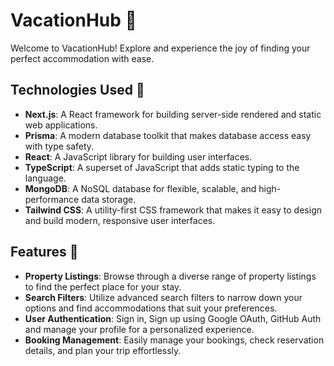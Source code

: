 # VacationHub 🏡

Welcome to VacationHub! Explore and experience the joy of finding your perfect accommodation with ease. 

## Technologies Used 🚀

- **Next.js**: A React framework for building server-side rendered and static web applications.
- **Prisma**: A modern database toolkit that makes database access easy with type safety.
- **React**: A JavaScript library for building user interfaces.
- **TypeScript**: A superset of JavaScript that adds static typing to the language.
- **MongoDB**: A NoSQL database for flexible, scalable, and high-performance data storage.
- **Tailwind CSS**: A utility-first CSS framework that makes it easy to design and build modern, responsive user interfaces.

## Features 🌟

- **Property Listings**: Browse through a diverse range of property listings to find the perfect place for your stay.
- **Search Filters**: Utilize advanced search filters to narrow down your options and find accommodations that suit your preferences.
- **User Authentication**: Sign in, Sign up using Google OAuth, GitHub Auth and manage your profile for a personalized experience.
- **Booking Management**: Easily manage your bookings, check reservation details, and plan your trip effortlessly.
